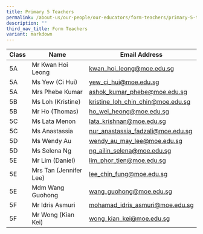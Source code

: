 ```yaml
---
title: Primary 5 Teachers
permalink: /about-us/our-people/our-educators/form-teachers/primary-5-teachers/
description: ""
third_nav_title: Form Teachers
variant: markdown
---
```

| Class |  Name | Email Address |
|---|---|---|
| 5A | Mr Kwan Hoi Leong | kwan_hoi_leong@moe.edu.sg   |
| 5A | Ms Yew (Ci Hui)	| yew_ci_hui@moe.edu.sg  |
| 5A | Mrs Phebe Kumar |ashok_kumar_phebe@moe.edu.sg |
| 5B | Ms Loh (Kristine)	| kristine_loh_chin_chin@moe.edu.sg  |
| 5B | Mr Ho (Thomas) |	ho_wei_heong@moe.edu.sg  |
| 5C | Ms Lata Menon |	lata_krishnan@moe.edu.sg  |
| 5C | Ms Anastassia |	nur_anastassia_fadzali@moe.edu.sg  |
| 5D | Ms Wendy Au	| wendy_au_may_lee@moe.edu.sg  |
| 5D | Ms Selena Ng	| ng_ailin_selena@moe.edu.sg|
| 5E | Mr Lim (Daniel) |	lim_phor_tien@moe.edu.sg
| 5E | Mrs Tan (Jennifer Lee)	| lee_chin_fung@moe.edu.sg |
| 5E | Mdm Wang Guohong |	wang_guohong@moe.edu.sg |
| 5F | Mr Idris Asmuri	| mohamad_idris_asmuri@moe.edu.sg |
| 5F | Mr Wong (Kian Kei)	| wong_kian_kei@moe.edu.sg   |
